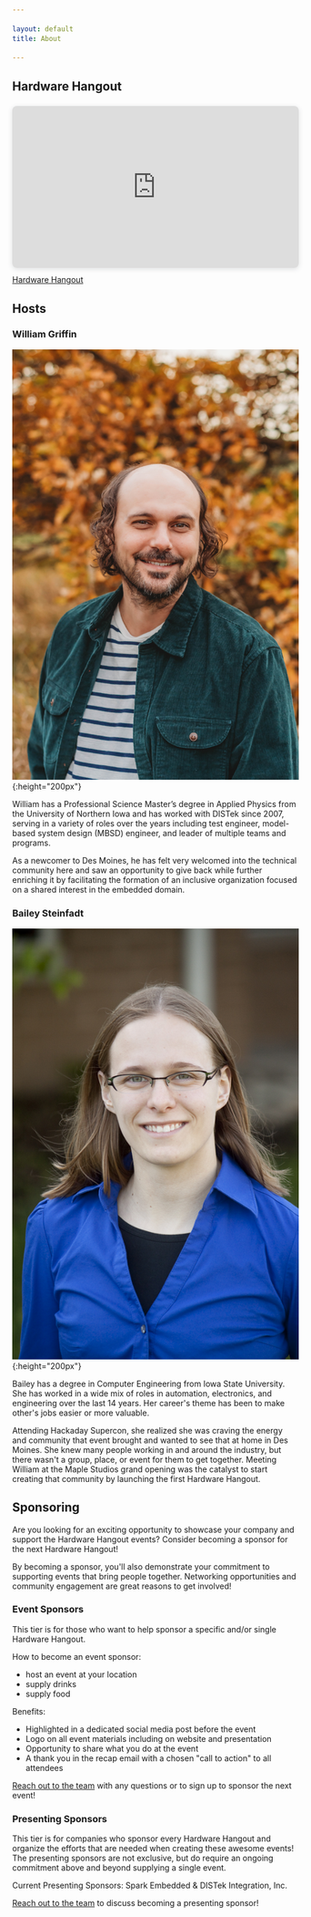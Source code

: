 ```yaml
---

layout: default
title: About

---
```



## Hardware Hangout 

<div style="position: relative; width: 100%; height: 0; padding-top: 56.2500%;
padding-bottom: 0; box-shadow: 0 2px 8px 0 rgba(63,69,81,0.16); margin-top: 1.6em; margin-bottom: 0.9em; overflow: hidden;
border-radius: 8px; will-change: transform;">
  <iframe loading="lazy" style="position: absolute; width: 100%; height: 100%; top: 0; left: 0; border: none; padding: 0;margin: 0;"
    src="https://www.canva.com/design/DAF-HFp9q4Q/ALInZedzRx1lR2SsJf8_5A/watch?embed" allowfullscreen="allowfullscreen" allow="fullscreen">
  </iframe>
</div>
<a href="https:&#x2F;&#x2F;www.canva.com&#x2F;design&#x2F;DAF-HFp9q4Q&#x2F;ALInZedzRx1lR2SsJf8_5A&#x2F;watch?utm_content=DAF-HFp9q4Q&amp;utm_campaign=designshare&amp;utm_medium=embeds&amp;utm_source=link" target="_blank" rel="noopener">Hardware Hangout </a> 

## Hosts

### William Griffin

![William](/assets/images/WilliamHeadshots-2.jpg){:height="200px"}

William has a Professional Science Master’s degree in Applied Physics from the University of Northern Iowa and has worked with DISTek since 2007, serving in a variety of roles over the years including test engineer, model-based system design (MBSD) engineer, and leader of multiple teams and programs.

As a newcomer to Des Moines, he has felt very welcomed into the technical community here and saw an opportunity to give back while further enriching it by facilitating the formation of an inclusive organization focused on a shared interest in the embedded domain.

### Bailey Steinfadt

![Bailey](/assets/images/Bailey-10.jpg){:height="200px"}

Bailey has a degree in Computer Engineering from Iowa State University. She has worked in a wide mix of roles in automation, electronics, and engineering over the last 14 years. Her career's theme has been to make other's jobs easier or more valuable.

Attending Hackaday Supercon, she realized she was craving the energy and community that event brought and wanted to see that at home in Des Moines. She knew many people working in and around the industry, but there wasn't a group, place, or event for them to get together. Meeting William at the Maple Studios grand opening was the catalyst to start creating that community by launching the first Hardware Hangout.

## Sponsoring

Are you looking for an exciting opportunity to showcase your company and support the Hardware Hangout events? Consider becoming a sponsor for the next Hardware Hangout!

By becoming a sponsor, you'll also demonstrate your commitment to supporting events that bring people together. Networking opportunities and community engagement are great reasons to get involved!

### Event Sponsors

This tier is for those who want to help sponsor a specific and/or single Hardware Hangout.

How to become an event sponsor:

- host an event at your location
- supply drinks
- supply food

Benefits:

- Highlighted in a dedicated social media post before the event
- Logo on all event materials including on website and presentation
- Opportunity to share what you do at the event
- A thank you in the recap email with a chosen "call to action" to all attendees

[Reach out to the team](mailto:team@sparkembedded.com) with any questions or to sign up to sponsor the next event!

### Presenting Sponsors

This tier is for companies who sponsor every Hardware Hangout and organize the efforts that are needed when creating these awesome events! The presenting sponsors are not exclusive, but do require an ongoing commitment above and beyond supplying a single event.

Current Presenting Sponsors: Spark Embedded & DISTek Integration, Inc.

[Reach out to the team](mailto:team@sparkembedded.com) to discuss becoming a presenting sponsor!
